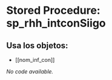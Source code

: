 # Stored Procedure: sp_rhh_intconSiigo

## Usa los objetos:
- [[nom_inf_con]]

*No code available.*
